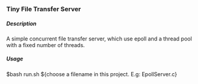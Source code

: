 ### Tiny File Transfer Server  
##### Description  
A simple concurrent file transfer server, which use epoll and a thread pool with a fixed number of threads.
##### Usage  
$bash run.sh ${choose a filename in this project. E.g: EpollServer.c}  
